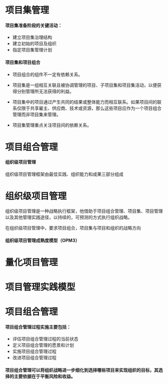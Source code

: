 # 项目集管理

#### 项目集准备阶段的关键活动：

- 建立项目集治理结构
- 建立初始的项目及组织
- 指定项目集管理计划

#### 项目集和项目组合

- 项目组合的组件不一定有依赖关系。

- 项目集是一组相互关联且被协调管理的项目、子项目集和项目集活动，以便获得分别管理所无法获得的利益。
- 项目集中的项目通过产生共同的结果或整体能力而相互联系。如果项目间的联系仅限于共享雇主、供应商、技术或资源，那么这些项目应作为一个项目组合管理而非项目集来管理。
- 项目集管理重点关注项目间的依赖关系。

# 项目组合管理

#### 组织级项目管理

组织级项目管理框架由最佳实践、组织能力和成果三部分组成

# 组织级项目管理

组织级项目管理是一种战略执行框架，他借助于项目组合管理、项目集、项目管理以及其他管理实践途径，以持续的，可预测的方式执行组织战略。

在组织级项目管理中，要求项目组合，项目集与项目和组织的战略方向

#### 组织级项目管理成熟度模型（OPM3）

# 量化项目管理

# 项目管理实践模型



# 项目组合管理

#### 项目组合管理过程实施主要包括：

- 评估项目组合管理过程的当前状态
- 定义项目组合管理的愿景和计划
- 实施项目组合管理过程
- 改进项目组合管理过程

#### 项目组合管理可以将组织战略进一步细化到选择哪些项目来实现组织的目标，其选择的主要依据在于平衡风险和收益。
